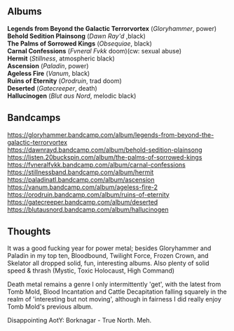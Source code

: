 ## Albums
**Legends from Beyond the Galactic Terrorvortex** (*Gloryhammer*, power)   
**Behold Sedition Plainsong** (*Dawn Ray'd* ,black)  
**The Palms of Sorrowed Kings** (*Obsequiae*, black)  
**Carnal Confessions** (*Fvneral Fvkk* doom)(cw: sexual abuse)   
**Hermit** (*Stillness*, atmospheric black)  
**Ascension** (*Paladin*, power)  
**Ageless Fire** (*Vanum*, black)  
**Ruins of Eternity** (*Orodruin*, trad doom)  
**Deserted** (*Gatecreeper*, death)  
**Hallucinogen** (*Blut aus Nord*, melodic black)  

## Bandcamps
https://gloryhammer.bandcamp.com/album/legends-from-beyond-the-galactic-terrorvortex  
https://dawnrayd.bandcamp.com/album/behold-sedition-plainsong  
https://listen.20buckspin.com/album/the-palms-of-sorrowed-kings  
https://fvneralfvkk.bandcamp.com/album/carnal-confessions  
https://stillnessband.bandcamp.com/album/hermit  
https://paladinatl.bandcamp.com/album/ascension  
https://vanum.bandcamp.com/album/ageless-fire-2  
https://orodruin.bandcamp.com/album/ruins-of-eternity  
https://gatecreeper.bandcamp.com/album/deserted  
https://blutausnord.bandcamp.com/album/hallucinogen  

## Thoughts
It was a good fucking year for power metal; besides Gloryhammer and Paladin in my top ten, Bloodbound, Twilight Force, Frozen Crown, and Skelator all dropped solid, fun, interesting albums. Also plenty of solid speed & thrash (Mystic, Toxic Holocaust, High Command)  

Death metal remains a genre I only intermittently 'get', with the latest from Tomb Mold, Blood Incantation and Cattle Decapitation 
falling squarely in the realm of 'interesting but not moving', although in fairness I did really enjoy Tomb Mold's previous album.  

Disappointing AotY: Borknagar - True North. Meh.
